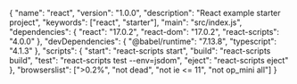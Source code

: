 {
	  "name": "react",
	  "version": "1.0.0",
	  "description": "React example starter project",
	  "keywords": ["react", "starter"],
	  "main": "src/index.js",
	  "dependencies": {
	    "react": "17.0.2",
	    "react-dom": "17.0.2",
	    "react-scripts": "4.0.0"
	  },
	  "devDependencies": {
	    "@babel/runtime": "7.13.8",
	    "typescript": "4.1.3"
	  },
	  "scripts": {
	    "start": "react-scripts start",
	    "build": "react-scripts build",
	    "test": "react-scripts test --env=jsdom",
	    "eject": "react-scripts eject"
	  },
	  "browserslist": [">0.2%", "not dead", "not ie <= 11", "not op_mini all"]
	}
